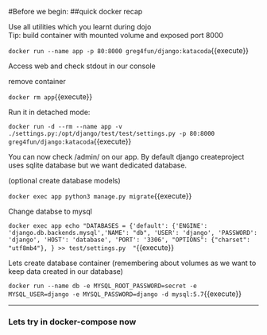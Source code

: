 #Before we begin:
##quick docker recap

Use all utilities which you learnt during dojo  
Tip: build container with mounted volume and exposed port 8000

`docker run --name app -p 80:8000 greg4fun/django:katacoda`{{execute}}



Access web and check stdout in our console

remove container

`docker rm app`{{execute}}

Run it in detached mode:

`docker run -d --rm --name app -v ./settings.py:/opt/django/test/test/settings.py -p 80:8000 greg4fun/django:katacoda`{{execute}}
 

You can now check /admin/ on our app. By default django createproject uses sqlite database but we want dedicated
database. 

(optional create database models)

`docker exec app python3 manage.py migrate`{{execute}}

Change databse to mysql


`docker exec app echo "DATABASES = {'default': {'ENGINE': 'django.db.backends.mysql','NAME': "db", 'USER': 'django', 'PASSWORD': 'django', 'HOST': 'database', 'PORT': '3306', "OPTIONS": {"charset": "utf8mb4"}, } >> test/settings.py  "`{{execute}}


Lets create database container (remembering about volumes as we want to keep data created in our database)

`docker run --name db -e MYSQL_ROOT_PASSWORD=secret -e MYSQL_USER=django -e MYSQL_PASSWORD=django -d mysql:5.7`{{execute}}


---

### Lets try in docker-compose now
